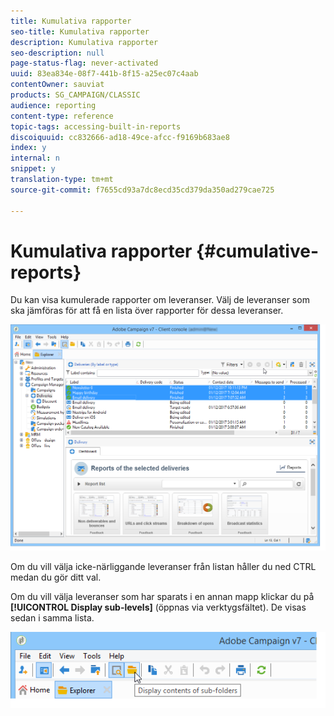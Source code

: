 ```yaml
---
title: Kumulativa rapporter
seo-title: Kumulativa rapporter
description: Kumulativa rapporter
seo-description: null
page-status-flag: never-activated
uuid: 83ea834e-08f7-441b-8f15-a25ec07c4aab
contentOwner: sauviat
products: SG_CAMPAIGN/CLASSIC
audience: reporting
content-type: reference
topic-tags: accessing-built-in-reports
discoiquuid: cc832666-ad18-49ce-afcc-f9169b683ae8
index: y
internal: n
snippet: y
translation-type: tm+mt
source-git-commit: f7655cd93a7dc8ecd35cd379da350ad279cae725

---
```



# Kumulativa rapporter {#cumulative-reports}

Du kan visa kumulerade rapporter om leveranser. Välj de leveranser som ska jämföras för att få en lista över rapporter för dessa leveranser.

![](assets/s_ncs_user_report_compare_tab.png)

Om du vill välja icke-närliggande leveranser från listan håller du ned CTRL medan du gör ditt val.

Om du vill välja leveranser som har sparats i en annan mapp klickar du på **[!UICONTROL Display sub-levels]** (öppnas via verktygsfältet). De visas sedan i samma lista.

![](assets/s_ncs_user_display_children_icon.png)
